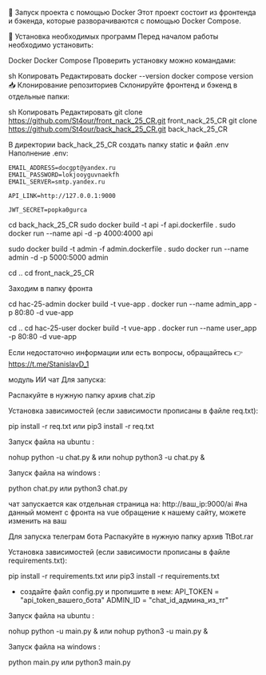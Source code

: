 🚀 Запуск проекта с помощью Docker
Этот проект состоит из фронтенда и бэкенда, которые разворачиваются с помощью Docker Compose.

📌 Установка необходимых программ
Перед началом работы необходимо установить:

Docker
Docker Compose
Проверить установку можно командами:

sh
Копировать
Редактировать
docker --version
docker compose version
📥 Клонирование репозиториев
Склонируйте фронтенд и бэкенд в отдельные папки:

sh
Копировать
Редактировать
git clone https://github.com/St4our/front_nack_25_CR.git front_nack_25_CR
git clone https://github.com/St4our/back_hack_25_CR.git back_hack_25_CR

В директории back_hack_25_CR создать папку static и файл .env
Наполнение .env:
```
EMAIL_ADDRESS=docgpt@yandex.ru
EMAIL_PASSWORD=lokjooyguvnaekfh
EMAIL_SERVER=smtp.yandex.ru

API_LINK=http://127.0.0.1:9000

JWT_SECRET=popka0gurca
```

cd back_hack_25_CR
sudo docker build -t api -f api.dockerfile .
sudo docker run --name api -d -p 4000:4000 api

sudo docker build -t admin -f admin.dockerfile .
sudo docker run --name admin -d -p 5000:5000 admin

cd ..
cd front_nack_25_CR

Заходим в папку фронта

cd hac-25-admin
docker build -t vue-app .
docker run --name admin_app -p 80:80 -d vue-app

cd ..
cd hac-25-user
docker build -t vue-app .
docker run --name user_app -p 80:80 -d vue-app



Если недостаточно информации или есть вопросы, обращайтесь 👉https://t.me/StanislavD_1

модуль ИИ чат
Для запуска:

Распакуйте в нужную папку архив chat.zip

Установка зависимостей (если зависимости прописаны в файле req.txt): 

pip install -r req.txt 
или
pip3 install -r req.txt
 

Запуск файла на ubuntu :

nohup python -u chat.py &
или
nohup python3 -u chat.py & 

Запуск файла на windows :

python chat.py
или
python3 chat.py

чат запускается как отдельная страница на:
http://ваш_ip:9000/ai #на данный момент с фронта на vue обращение к нашему сайту, можете изменить на ваш


Для запуска телеграм бота 
Распакуйте в нужную папку архив TtBot.rar

Установка зависимостей (если зависимости прописаны в файле requirements.txt): 

pip install -r requirements.txt
или
pip3 install -r requirements.txt

- создайте файл config.py и пропишите в нем:
API_TOKEN = "api_token_вашего_бота"
ADMIN_ID = "chat_id_админа_из_тг"

Запуск файла на ubuntu :

nohup python -u main.py &
или
nohup python3 -u main.py & 

Запуск файла на windows :

python main.py
или
python3 main.py
